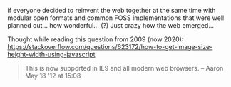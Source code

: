 if everyone decided to reinvent the web together at the same time with modular open formats and common FOSS implementations that were well planned out... how wonderful... (?) Just crazy how the web emerged...

Thought while reading this question from 2009 (now 2020): https://stackoverflow.com/questions/623172/how-to-get-image-size-height-width-using-javascript
> This is now supported in IE9 and all modern web browsers. – Aaron May 18 '12 at 15:08

